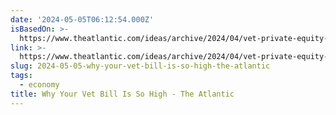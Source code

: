 ```yaml
---
date: '2024-05-05T06:12:54.000Z'
isBasedOn: >-
  https://www.theatlantic.com/ideas/archive/2024/04/vet-private-equity-industry/678180/
link: >-
  https://www.theatlantic.com/ideas/archive/2024/04/vet-private-equity-industry/678180/
slug: 2024-05-05-why-your-vet-bill-is-so-high-the-atlantic
tags:
  - economy
title: Why Your Vet Bill Is So High - The Atlantic
---
```


